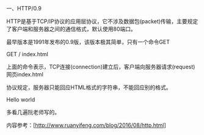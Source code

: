 一、HTTP/0.9

HTTP是基于TCP/IP协议的应用层协议，它不涉及数据包(packet)传输，主要规定了客户端和服务器之间的通信格式，默认使用80端口。

最早版本是1991年发布的0.9版，该版本极其简单，只有一个命令GET

GET / index.html

上面的命令表示，TCP连接(connection)建立后，客户端向服务器请求(request)网页index.html

协议规定，服务器只能回应HTML格式的字符串，不能回应别的格式。

<html>

<body>Hello world</d>

</html>

多看几遍阮老师写的。

内容参考：[http://www.ruanyifeng.com/blog/2016/08/http.html]